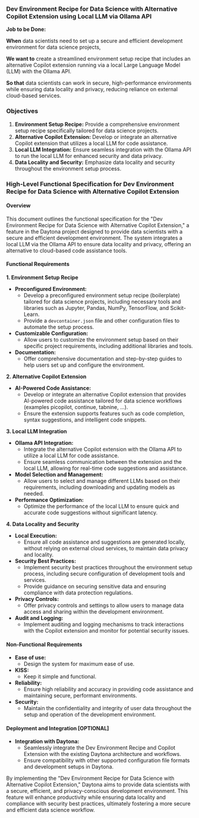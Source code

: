 ### Dev Environment Recipe for Data Science with Alternative Copilot Extension using Local LLM via Ollama API

**Job to be Done:**

**When** data scientists need to set up a secure and efficient development environment for data science projects,

**We want to** create a streamlined environment setup recipe that includes an alternative Copilot extension running via a local Large Language Model (LLM) with the Ollama API.

**So that** data scientists can work in secure, high-performance environments while ensuring data locality and privacy, reducing reliance on external cloud-based services.

### Objectives

1. **Environment Setup Recipe:** Provide a comprehensive environment setup recipe specifically tailored for data science projects.
2. **Alternative Copilot Extension:** Develop or integrate an alternative Copilot extension that utilizes a local LLM for code assistance.
3. **Local LLM Integration:** Ensure seamless integration with the Ollama API to run the local LLM for enhanced security and data privacy.
4. **Data Locality and Security:** Emphasize data locality and security throughout the environment setup process.

### High-Level Functional Specification for Dev Environment Recipe for Data Science with Alternative Copilot Extension

#### Overview
This document outlines the functional specification for the "Dev Environment Recipe for Data Science with Alternative Copilot Extension," a feature in the Daytona project designed to provide data scientists with a secure and efficient development environment. The system integrates a local LLM via the Ollama API to ensure data locality and privacy, offering an alternative to cloud-based code assistance tools.

#### Functional Requirements

**1. Environment Setup Recipe**
- **Preconfigured Environment:**
  - Develop a preconfigured environment setup recipe (boilerplate) tailored for data science projects, including necessary tools and libraries such as Jupyter, Pandas, NumPy, TensorFlow, and Scikit-Learn.
  - Provide a `devcontainer.json` file and other configuration files to automate the setup process.
- **Customizable Configuration:**
  - Allow users to customize the environment setup based on their specific project requirements, including additional libraries and tools.
- **Documentation:**
  - Offer comprehensive documentation and step-by-step guides to help users set up and configure the environment.

**2. Alternative Copilot Extension**
- **AI-Powered Code Assistance:**
  - Develop or integrate an alternative Copilot extension that provides AI-powered code assistance tailored for data science workflows (examples picopilot, continue, tabnine, ...).
  - Ensure the extension supports features such as code completion, syntax suggestions, and intelligent code snippets.

**3. Local LLM Integration**
- **Ollama API Integration:**
  - Integrate the alternative Copilot extension with the Ollama API to utilize a local LLM for code assistance.
  - Ensure seamless communication between the extension and the local LLM, allowing for real-time code suggestions and assistance.
- **Model Selection and Management:**
  - Allow users to select and manage different LLMs based on their requirements, including downloading and updating models as needed.
- **Performance Optimization:**
  - Optimize the performance of the local LLM to ensure quick and accurate code suggestions without significant latency.

**4. Data Locality and Security**
- **Local Execution:**
  - Ensure all code assistance and suggestions are generated locally, without relying on external cloud services, to maintain data privacy and locality.
- **Security Best Practices:**
  - Implement security best practices throughout the environment setup process, including secure configuration of development tools and services.
  - Provide guidance on securing sensitive data and ensuring compliance with data protection regulations.
- **Privacy Controls:**
  - Offer privacy controls and settings to allow users to manage data access and sharing within the development environment.
- **Audit and Logging:**
  - Implement auditing and logging mechanisms to track interactions with the Copilot extension and monitor for potential security issues.

#### Non-Functional Requirements
- **Ease of use:**
  - Design the system for maximum ease of use.
- **KISS:**
  - Keep it simple and functional.
- **Reliability:**
  - Ensure high reliability and accuracy in providing code assistance and maintaining secure, performant environments.
- **Security:**
  - Maintain the confidentiality and integrity of user data throughout the setup and operation of the development environment.

#### Deployment and Integration [OPTIONAL]
- **Integration with Daytona:**
  - Seamlessly integrate the Dev Environment Recipe and Copilot Extension with the existing Daytona architecture and workflows.
  - Ensure compatibility with other supported configuration file formats and development setups in Daytona.

By implementing the "Dev Environment Recipe for Data Science with Alternative Copilot Extension," Daytona aims to provide data scientists with a secure, efficient, and privacy-conscious development environment. This feature will enhance productivity while ensuring data locality and compliance with security best practices, ultimately fostering a more secure and efficient data science workflow.

